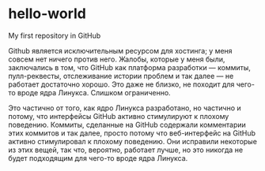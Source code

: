 # hello-world
My first repository in GitHub

Github является исключительным ресурсом для хостинга; у меня совсем нет ничего против него. Жалобы, которые у меня были, заключались в том, что GitHub как платформа разработки — коммиты, пулл-реквесты, отслеживание истории проблем и так далее — не работает достаточно хорошо. Это даже не близко, не походит для чего-то вроде ядра Линукса. Слишком ограниченно.

Это частично от того, как ядро Линукса разработано, но частично и потому, что интерфейсы GitHub активно стимулируют к плохому поведению. Коммиты, сделанные на GitHub содержали комментарии этих коммитов и так далее, просто потому что веб-интерфейс на GitHub активно стимулировал к плохому поведению. Они исправили некоторые из этих вещей, так что, вероятно, работает лучше, но это никогда не будет подходящим для чего-то вроде ядра Линукса.
